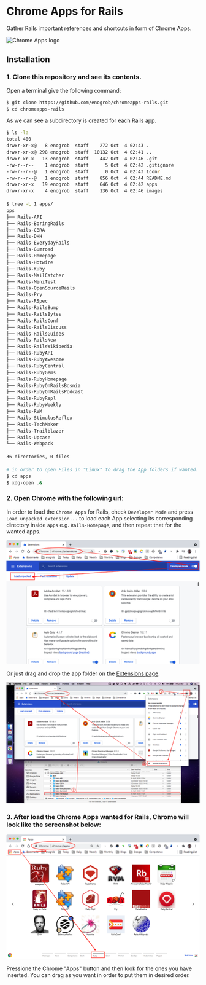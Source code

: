 # Chrome Apps for Rails

Gather Rails important references and shortcuts in form of Chrome Apps.

![Chrome Apps logo](images/chrome_apps.png)

## Installation

### 1. Clone this repository and see its contents.
Open a terminal give the following command:

```bash
$ git clone https://github.com/enogrob/chromeapps-rails.git
$ cd chromeapps-rails
```

As we can see a subdirectory is created for each Rails app.

```bash
$ ls -la
total 400
drwxr-xr-x@   8 enogrob  staff    272 Oct  4 02:43 .
drwxr-xr-x@ 298 enogrob  staff  10132 Oct  4 02:41 ..
drwxr-xr-x   13 enogrob  staff    442 Oct  4 02:46 .git
-rw-r--r--    1 enogrob  staff      5 Oct  4 02:42 .gitignore
-rw-r--r--@   1 enogrob  staff      0 Oct  4 02:43 Icon?
-rw-r--r--@   1 enogrob  staff    856 Oct  4 02:44 README.md
drwxr-xr-x   19 enogrob  staff    646 Oct  4 02:42 apps
drwxr-xr-x    4 enogrob  staff    136 Oct  4 02:46 images

$ tree -L 1 apps/
pps
├── Rails-API
├── Rails-BoringRails
├── Rails-CBRA
├── Rails-DHH
├── Rails-EverydayRails
├── Rails-Gumroad
├── Rails-Homepage
├── Rails-Hotwire
├── Rails-Kuby
├── Rails-MailCatcher
├── Rails-MiniTest
├── Rails-OpenSourceRails
├── Rails-Pry
├── Rails-RSpec
├── Rails-RailsBump
├── Rails-RailsBytes
├── Rails-RailsConf
├── Rails-RailsDiscuss
├── Rails-RailsGuides
├── Rails-RailsNew
├── Rails-RailsWikipedia
├── Rails-RubyAPI
├── Rails-RubyAwesome
├── Rails-RubyCentral
├── Rails-RubyGems
├── Rails-RubyHomepage
├── Rails-RubyOnRailsBosnia
├── Rails-RubyOnRailsPodcast
├── Rails-RubyRepl
├── Rails-RubyWeekly
├── Rails-RVM
├── Rails-StimulusReflex
├── Rails-TechMaker
├── Rails-Trailblazer
├── Rails-Upcase
└── Rails-Webpack

36 directories, 0 files

# in order to open Files in "Linux" to drag the App folders if wanted.
$ cd apps
$ xdg-open .&
```

### 2. Open Chrome with the following url:
In order to load the `Chrome Apps` for Rails, check `Developer Mode` and press `Load unpacked extension...` to load each App selecting its corresponding directory inside `apps` e.g. `Rails-Homepage`, and then repeat that for the wanted apps. 

![Chrome screenshot](images/chrome_screenshot2.png)

Or just drag and drop the app folder on the [Extensions page](chrome://extensions).

![Chrome screenshot](images/chrome_screenshot3.png)

### 3. After load the Chrome Apps wanted for Rails, Chrome will look like the screenshot below:

![Chrome screenshot](images/chrome_screenshot1.png)

Pressione the Chrome "Apps" button and then look for the ones you have inserted. You can drag as you want in order to put them in desired order.